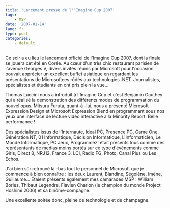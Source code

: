 ```yaml
---
title: 'Lancement presse de l''Imagine Cup 2007'
tags:
    - MSP
date: '2007-01-14'
lang: fr
type: post
categories:
    - default
---
```


Ce soir a eu lieu le lancement officiel de l'Imagine Cup 2007, dont la finale se jouera cet été en Corée. Au cœur d'un très chic restaurant parisien de l'avenue Georges V, divers invités réunis par Microsoft pour l'occasion pouvait apprécier un excellent buffet asiatique en regardant les présentations de Microsoftees rôdés aux technologies .NET. Journalistes, spécialistes et étudiants en ont pris plein la vue…

<!-- more -->

Thomas Luccini nous a introduit à l'Imagine Cup et c'est Benjamin Gauthey qui a réalisé la démonstration des différents modes de programmation du nouvel opus. Mitsuru Furuta, quant-à -lui, nous a présenté Microsoft Expression Design et Microsoft Expression Blend en programmant sous nos yeux une interface de lecture vidéo interactive à la Minority Report. Belle performance !

Des spécialistes issus de l'Internaute, Ideal PC, Presence PC, Game One, Génération NT, 01 Informatique, Décision Informatique, L'Informaticien, Le Monde Informatique, PC Jeux, Programmez! était présents tous comme des représentants de medias moins portés sur ce type d'évènements comme Girls, Direct 8, NRJ12, France 3, LCI, Radio FG, Photo, Canal Plus ou Les Echos.

J'ai bien sûr retrouvé là -bas tout le personnel de Microsoft que je commence à bien connaître : les deux Laurent, Blandine, Ségolène, Imène, Guillaume… Étaient présents également mes camarades MSP : William Bories, Thibaut Legendre, Flavien Charlon (le champion du monde Project Hoshimi 2006) et sa binôme-compagne.

Une excellente soirée donc, pleine de technologie et de champagne.
